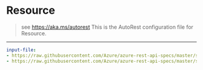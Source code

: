 # Resource
> see https://aka.ms/autorest
This is the AutoRest configuration file for Resource.
---
``` yaml $(java)
input-file:
- https://raw.githubusercontent.com/Azure/azure-rest-api-specs/master/specification/storage/resource-manager/Microsoft.Storage/stable/2019-06-01/storage.json
- https://raw.githubusercontent.com/Azure/azure-rest-api-specs/master/specification/storage/resource-manager/Microsoft.Storage/stable/2019-06-01/blob.json
```